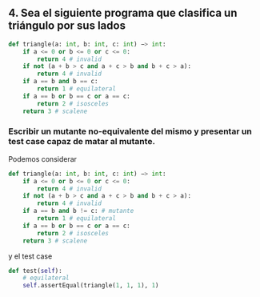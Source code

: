 ## 4. Sea el siguiente programa que clasifica un triángulo por sus lados

```python
def triangle(a: int, b: int, c: int) −> int:
    if a <= 0 or b <= 0 or c <= 0:
        return 4 # invalid
    if not (a + b > c and a + c > b and b + c > a):
        return 4 # invalid
    if a == b and b == c:
        return 1 # equilateral
    if a == b or b == c or a == c:
        return 2 # isosceles
    return 3 # scalene
```
### Escribir un mutante no-equivalente del mismo y presentar un test case capaz de matar al mutante.

Podemos considerar

```python
def triangle(a: int, b: int, c: int) −> int:
    if a <= 0 or b <= 0 or c <= 0:
        return 4 # invalid
    if not (a + b > c and a + c > b and b + c > a):
        return 4 # invalid
    if a == b and b != c: # mutante
        return 1 # equilateral
    if a == b or b == c or a == c:
        return 2 # isosceles
    return 3 # scalene
```

y el test case

```python
def test(self):
    # equilateral
    self.assertEqual(triangle(1, 1, 1), 1)
```
